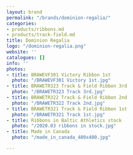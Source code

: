 ```yaml
---
layout: brand
permalink: "/brands/dominion-regalia/"
categories:
- products/ribbons.md
- products/track-field.md
title: Dominion Regalia
logo: "/dominion-regalia.png"
website: ''
catalogues: []
info: ''
photos:
- title: BRAWEVF301 Victory Ribbon 1st
  photo: "/BRAWEVF301 Victory 1st.jpg"
- title: BRAWETR323 Track & Field Ribbon 3rd
  photo: "/BRAWETR323 Track 3rd.jpg"
- title: BRAWETR322 Track & Field Ribbon 2nd
  photo: "/BRAWETR322 Track 2nd.jpg"
- title: BRAWETR321 Track & Field Ribbon 1st
  photo: "/BRAWETR321 Track 1st.jpg"
- title: Ribbons in Baltic Athletics stock
  photo: "/2020.03 ribbons in stock.jpg"
- title: Made in Canada
  photo: "/made_in_canada_400x400.jpg"

---
```

